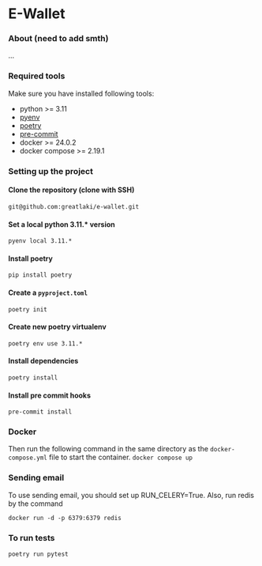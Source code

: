 # E-Wallet

### About (need to add smth)
...
### Required tools
Make sure you have installed following tools:

- python >= 3.11
- [pyenv](https://github.com/pyenv/pyenv)
- [poetry](https://python-poetry.org/)
- [pre-commit](https://pre-commit.com/)
- docker >= 24.0.2
- docker compose >= 2.19.1

### Setting up the project

#### Clone the repository (clone with SSH)
`git@github.com:greatlaki/e-wallet.git`

#### Set a local python 3.11.* version
`pyenv local 3.11.*`<br>
#### Install poetry
`pip install poetry`<br>
#### Create a `pyproject.toml`
`poetry init`<br>
#### Create new poetry virtualenv
`poetry env use 3.11.*`<br>
#### Install dependencies
`poetry install`

#### Install pre commit hooks
`pre-commit install`

### Docker
Then run the following command in the same directory as the `docker-compose.yml` file to start the container.
`docker compose up`

### Sending email
To use sending email, you should set up RUN_CELERY=True. Also, run redis by the command

`docker run -d -p 6379:6379 redis`

### To run tests
`poetry run pytest`
